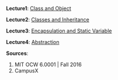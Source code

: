 **Lecture1**: [Class and Object](https://github.com/Abeer-Rahman/OOP-in-python/blob/main/Lecture1_Object_Oriented_Programming(Class_and_Object)_ipynb.ipynb)

**Lecture2**: [Classes and Inheritance](https://github.com/Abeer-Rahman/OOP-in-python/blob/main/L2_Classes_and_Inheritance.ipynb)

**Lecture3**: [Encapsulation and Static Variable](https://github.com/Abeer-Rahman/OOP-in-python/blob/main/Lecture3_Encapculation_and_Static_Keyword.ipynb)

**Lecture4**: [Abstraction](https://github.com/Abeer-Rahman/OOP-in-python/blob/main/Lecture_4_Abstraction.ipynb)


**Sources**: 
1. MIT OCW 6.0001 | Fall 2016
2. CampusX
   


